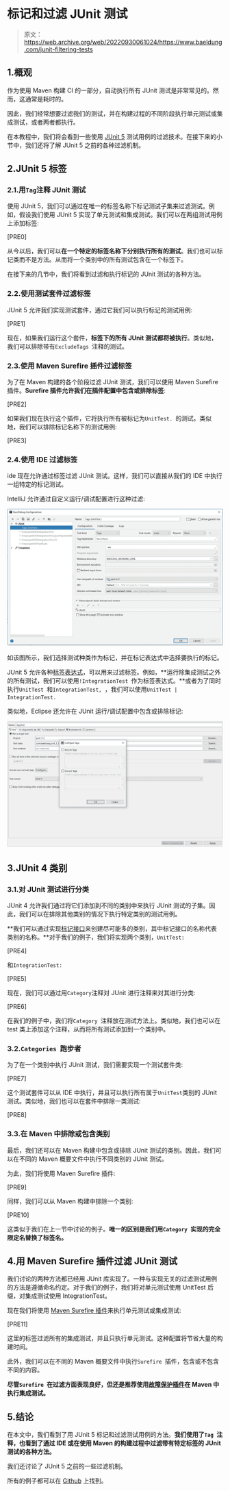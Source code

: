 # 标记和过滤 JUnit 测试

> 原文：<https://web.archive.org/web/20220930061024/https://www.baeldung.com/junit-filtering-tests>

## 1.概观

作为使用 Maven 构建 CI 的一部分，自动执行所有 JUnit 测试是非常常见的。然而，这通常是耗时的。

因此，我们经常想要过滤我们的测试，并在构建过程的不同阶段执行单元测试或集成测试，或者两者都执行。

在本教程中，我们将会看到一些使用 [JUnit 5](/web/20220926195143/https://www.baeldung.com/junit-5) 测试用例的过滤技术。在接下来的小节中，我们还将了解 JUnit 5 之前的各种过滤机制。

## 2.JUnit 5 标签

### 2.1.用`Tag`注释 JUnit 测试

使用 JUnit 5，我们可以通过在唯一的标签名称下标记测试子集来过滤测试。例如，假设我们使用 JUnit 5 实现了单元测试和集成测试。我们可以在两组测试用例上添加标签:

[PRE0]

从今以后，我们可以**在一个特定的标签名称下分别执行所有的测试**。我们也可以标记类而不是方法。从而将一个类别中的所有测试包含在一个标签下。

在接下来的几节中，我们将看到过滤和执行标记的 JUnit 测试的各种方法。

### 2.2.使用测试套件过滤标签

JUnit 5 允许我们实现测试套件，通过它我们可以执行标记的测试用例:

[PRE1]

现在，如果我们运行这个套件，**标签下的所有 JUnit 测试都将被执行**。类似地，我们可以排除带有`ExcludeTags `注释的测试。

### 2.3.使用 Maven Surefire 插件过滤标签

为了在 Maven 构建的各个阶段过滤 JUnit 测试，我们可以使用 Maven Surefire 插件。**Surefire 插件允许我们在插件配置中包含或排除标签**:

[PRE2]

如果我们现在执行这个插件，它将执行所有被标记为`UnitTest. `的测试。类似地，我们可以排除标记名称下的测试用例:

[PRE3]

### 2.4.使用 IDE 过滤标签

ide 现在允许通过标签过滤 JUnit 测试。这样，我们可以直接从我们的 IDE 中执行一组特定的标记测试。

IntelliJ 允许通过自定义运行/调试配置进行这种过滤:

[![JUnit5 Tags in IntelliJ](img/12d800783ec52a0fb81838c660878538.png)](/web/20220926195143/https://www.baeldung.com/wp-content/uploads/2019/05/JUnit5-Tags-in-IntelliJ.jpg)

如该图所示，我们选择测试种类作为标记，并在标记表达式中选择要执行的标记。

JUnit 5 允许各种[标签表达式](https://web.archive.org/web/20220926195143/https://junit.org/junit5/docs/current/user-guide/#running-tests-tag-expressions)，可以用来过滤标签。例如，**运行除集成测试之外的所有测试，我们可以使用`!IntegrationTest `作为标签表达式。**或者为了同时执行`UnitTest `和`IntegrationTest, `，我们可以使用`UnitTest | IntegrationTest.` 

类似地，Eclipse 还允许在 JUnit 运行/调试配置中包含或排除标记:

[![JUnit5 Tags in Eclipse](img/da9df8c8bb6aa23b0e6a65e0255f07a0.png)](/web/20220926195143/https://www.baeldung.com/wp-content/uploads/2019/05/JUnit5-Tags-in-Eclipse.jpg)

## 3.JUnit 4 类别

### 3.1.对 JUnit 测试进行分类

JUnit 4 允许我们通过将它们添加到不同的类别中来执行 JUnit 测试的子集。因此，我们可以在排除其他类别的情况下执行特定类别的测试用例。

**我们可以通过实现[标记接口](/web/20220926195143/https://www.baeldung.com/java-marker-interfaces)来创建尽可能多的类别，其中标记接口的名称代表类别的名称。**对于我们的例子，我们将实现两个类别，`UnitTest:`

[PRE4]

和`IntegrationTest:`

[PRE5]

现在，我们可以通过用`Category`注释对 JUnit 进行注释来对其进行分类:

[PRE6]

在我们的例子中，我们将`Category `注释放在测试方法上。类似地，我们也可以在 test 类上添加这个注释，从而将所有测试添加到一个类别中。

### 3.2.`Categories `跑步者

为了在一个类别中执行 JUnit 测试，我们需要实现一个测试套件类:

[PRE7]

这个测试套件可以从 IDE 中执行，并且可以执行所有属于`UnitTest`类别的 JUnit 测试。类似地，我们也可以在套件中排除一类测试:

[PRE8]

### 3.3.在 Maven 中排除或包含类别

最后，我们还可以在 Maven 构建中包含或排除 JUnit 测试的类别。因此，我们可以在不同的 Maven 概要文件中执行不同类别的 JUnit 测试。

为此，我们将使用 Maven Surefire 插件:

[PRE9]

同样，我们可以从 Maven 构建中排除一个类别:

[PRE10]

这类似于我们在上一节中讨论的例子。**唯一的区别是我们用`Category `实现的完全限定名替换了标签名。**

## 4.用 Maven Surefire 插件过滤 JUnit 测试

我们讨论的两种方法都已经用 JUnit 库实现了。一种与实现无关的过滤测试用例的方法是遵循命名约定。对于我们的例子，我们将对单元测试使用 UnitTest 后缀，对集成测试使用 IntegrationTest。

现在我们将使用 [Maven Surefire 插件](/web/20220926195143/https://www.baeldung.com/maven-surefire-plugin)来执行单元测试或集成测试:

[PRE11]

这里的标签过滤所有的集成测试，并且只执行单元测试。这种配置将节省大量的构建时间。

此外，我们可以在不同的 Maven 概要文件中执行`Surefire `插件，包含或不包含不同的内容。

**尽管`Surefire `在过滤方面表现良好，但还是推荐使用[故障保护插件](/web/20220926195143/https://www.baeldung.com/maven-failsafe-plugin)在 Maven 中执行集成测试。**

## 5.结论

在本文中，我们看到了用 JUnit 5 标记和过滤测试用例的方法。**我们使用了`Tag `注释，也看到了通过 IDE 或在使用 Maven 的构建过程中过滤带有特定标签的 JUnit 测试的各种方法。**

我们还讨论了 JUnit 5 之前的一些过滤机制。

所有的例子都可以在 [Github](https://web.archive.org/web/20220926195143/https://github.com/eugenp/tutorials/tree/master/testing-modules/junit-5-basics) 上找到。